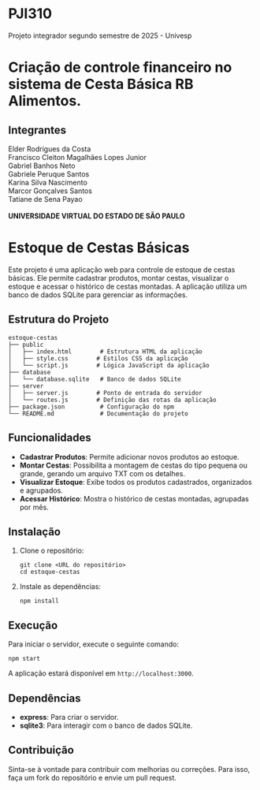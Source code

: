# PJI310
Projeto integrador segundo semestre de 2025 - Univesp

# Criação de controle financeiro no sistema de Cesta Básica RB Alimentos.

## Integrantes
Elder Rodrigues da Costa <br>
Francisco Cleiton Magalhães Lopes Junior <br>
Gabriel Banhos Neto <br>
Gabriele Peruque Santos <br>
Karina Silva Nascimento <br>
Marcor Gonçalves Santos <br>
Tatiane de Sena Payao <br> <br>
**UNIVERSIDADE VIRTUAL DO ESTADO DE SÃO PAULO**

# Estoque de Cestas Básicas

Este projeto é uma aplicação web para controle de estoque de cestas básicas. Ele permite cadastrar produtos, montar cestas, visualizar o estoque e acessar o histórico de cestas montadas. A aplicação utiliza um banco de dados SQLite para gerenciar as informações.

## Estrutura do Projeto

```
estoque-cestas
├── public
│   ├── index.html        # Estrutura HTML da aplicação
│   ├── style.css        # Estilos CSS da aplicação
│   └── script.js        # Lógica JavaScript da aplicação
├── database
│   └── database.sqlite   # Banco de dados SQLite
├── server
│   ├── server.js        # Ponto de entrada do servidor
│   └── routes.js        # Definição das rotas da aplicação
├── package.json          # Configuração do npm
└── README.md             # Documentação do projeto
```

## Funcionalidades

- **Cadastrar Produtos**: Permite adicionar novos produtos ao estoque.
- **Montar Cestas**: Possibilita a montagem de cestas do tipo pequena ou grande, gerando um arquivo TXT com os detalhes.
- **Visualizar Estoque**: Exibe todos os produtos cadastrados, organizados e agrupados.
- **Acessar Histórico**: Mostra o histórico de cestas montadas, agrupadas por mês.

## Instalação

1. Clone o repositório:
   ```
   git clone <URL do repositório>
   cd estoque-cestas
   ```

2. Instale as dependências:
   ```
   npm install
   ```

## Execução

Para iniciar o servidor, execute o seguinte comando:
```
npm start
```

A aplicação estará disponível em `http://localhost:3000`.

## Dependências

- **express**: Para criar o servidor.
- **sqlite3**: Para interagir com o banco de dados SQLite.

## Contribuição

Sinta-se à vontade para contribuir com melhorias ou correções. Para isso, faça um fork do repositório e envie um pull request.